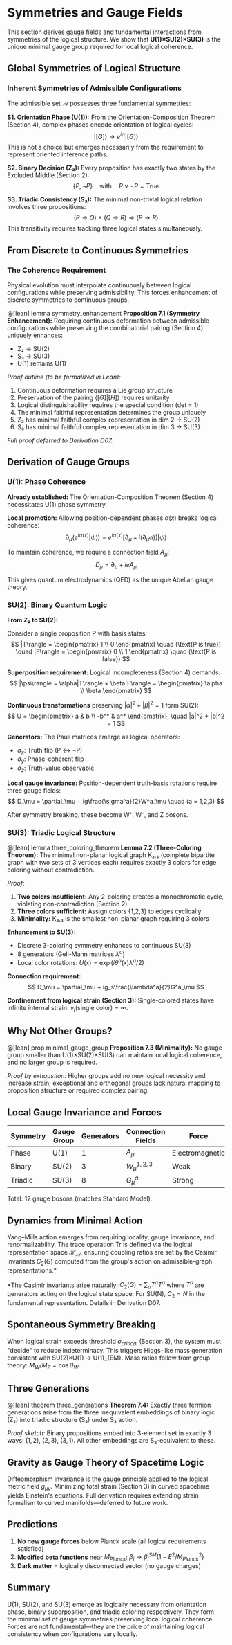 # Symmetries and Gauge Fields

This section derives gauge fields and fundamental interactions from symmetries of the logical structure. We show that **U(1)×SU(2)×SU(3)** is the unique minimal gauge group required for local logical coherence.

## Global Symmetries of Logical Structure

### Inherent Symmetries of Admissible Configurations

The admissible set $\mathcal{A}$ possesses three fundamental symmetries:

**S1. Orientation Phase (U(1)):** From the Orientation-Composition Theorem (Section 4), complex phases encode orientation of logical cycles:
$$
|[G]\rangle \to e^{i\alpha}|[G]\rangle
$$
This is not a choice but emerges necessarily from the requirement to represent oriented inference paths.

**S2. Binary Decision (Z₂):** Every proposition has exactly two states by the Excluded Middle (Section 2):
$$
\{P, \neg P\} \quad \text{with} \quad P \lor \neg P = \text{True}
$$

**S3. Triadic Consistency (S₃):** The minimal non-trivial logical relation involves three propositions:
$$
(P \to Q) \land (Q \to R) \Rightarrow (P \to R)
$$
This transitivity requires tracking three logical states simultaneously.

## From Discrete to Continuous Symmetries

### The Coherence Requirement

Physical evolution must interpolate continuously between logical configurations while preserving admissibility. This forces enhancement of discrete symmetries to continuous groups.

@[lean] lemma symmetry_enhancement
**Proposition 7.1 (Symmetry Enhancement):** Requiring continuous deformation between admissible configurations while preserving the combinatorial pairing (Section 4) uniquely enhances:
- Z₂ → SU(2)
- S₃ → SU(3)  
- U(1) remains U(1)

*Proof outline (to be formalized in Lean):*
1. Continuous deformation requires a Lie group structure
2. Preservation of the pairing $\langle[G]|[H]\rangle$ requires unitarity
3. Logical distinguishability requires the special condition (det = 1)
4. The minimal faithful representation determines the group uniquely
5. Z₂ has minimal faithful complex representation in dim 2 → SU(2)
6. S₃ has minimal faithful complex representation in dim 3 → SU(3)

*Full proof deferred to Derivation D07.*

## Derivation of Gauge Groups

### U(1): Phase Coherence

**Already established:** The Orientation-Composition Theorem (Section 4) necessitates U(1) phase symmetry.

**Local promotion:** Allowing position-dependent phases $\alpha(x)$ breaks logical coherence:
$$
\partial_\mu(e^{i\alpha(x)}|\psi\rangle) = e^{i\alpha(x)}[\partial_\mu + i(\partial_\mu\alpha)]|\psi\rangle
$$

To maintain coherence, we require a connection field $A_\mu$:
$$
D_\mu = \partial_\mu + ieA_\mu
$$

This gives quantum electrodynamics (QED) as the unique Abelian gauge theory.

### SU(2): Binary Quantum Logic

**From Z₂ to SU(2):**

Consider a single proposition P with basis states:
$$
|T\rangle = \begin{pmatrix} 1 \\ 0 \end{pmatrix} \quad (\text{P is true})
\quad
|F\rangle = \begin{pmatrix} 0 \\ 1 \end{pmatrix} \quad (\text{P is false})
$$

**Superposition requirement:** Logical incompleteness (Section 4) demands:
$$
|\psi\rangle = \alpha|T\rangle + \beta|F\rangle = \begin{pmatrix} \alpha \\ \beta \end{pmatrix}
$$

**Continuous transformations** preserving $|\alpha|^2 + |\beta|^2 = 1$ form SU(2):
$$
U = \begin{pmatrix} a & b \\ -b^* & a^* \end{pmatrix}, \quad |a|^2 + |b|^2 = 1
$$

**Generators:** The Pauli matrices emerge as logical operators:
- $\sigma_x$: Truth flip (P ↔ ¬P)
- $\sigma_y$: Phase-coherent flip  
- $\sigma_z$: Truth-value observable

**Local gauge invariance:** Position-dependent truth-basis rotations require three gauge fields:
$$
D_\mu = \partial_\mu + ig\frac{\sigma^a}{2}W^a_\mu \quad (a = 1,2,3)
$$

After symmetry breaking, these become W⁺, W⁻, and Z bosons.

### SU(3): Triadic Logical Structure

@[lean] lemma three_coloring_theorem
**Lemma 7.2 (Three-Coloring Theorem):** The minimal non-planar logical graph K₃,₃ (complete bipartite graph with two sets of 3 vertices each) requires exactly 3 colors for edge coloring without contradiction.

*Proof:*
1. **Two colors insufficient:** Any 2-coloring creates a monochromatic cycle, violating non-contradiction (Section 2)
2. **Three colors sufficient:** Assign colors {1,2,3} to edges cyclically
3. **Minimality:** K₃,₃ is the smallest non-planar graph requiring 3 colors

**Enhancement to SU(3):**
- Discrete 3-coloring symmetry enhances to continuous SU(3)
- 8 generators (Gell-Mann matrices $\lambda^a$)
- Local color rotations: $U(x) = \exp(i\theta^a(x)\lambda^a/2)$

**Connection requirement:**
$$
D_\mu = \partial_\mu + ig_s\frac{\lambda^a}{2}G^a_\mu
$$

**Confinement from logical strain (Section 3):** Single-colored states have infinite internal strain: $v_I(\text{single color}) = \infty$.

## Why Not Other Groups?

@[lean] prop minimal_gauge_group
**Proposition 7.3 (Minimality):** No gauge group smaller than U(1)×SU(2)×SU(3) can maintain local logical coherence, and no larger group is required.

*Proof by exhaustion:* Higher groups add no new logical necessity and increase strain; exceptional and orthogonal groups lack natural mapping to proposition structure or required complex pairing.

## Local Gauge Invariance and Forces

| Symmetry | Gauge Group | Generators | Connection Fields | Force |
|----------|-------------|------------|-------------------|-------|
| Phase | U(1) | 1 | $A_\mu$ | Electromagnetic |
| Binary | SU(2) | 3 | $W^{1,2,3}_\mu$ | Weak |
| Triadic | SU(3) | 8 | $G^a_\mu$ | Strong |

Total: 12 gauge bosons (matches Standard Model).

## Dynamics from Minimal Action

Yang–Mills action emerges from requiring locality, gauge invariance, and renormalizability. The trace operation $\text{Tr}$ is defined via the logical representation space $\mathcal{H}_\mathcal{A}$, ensuring coupling ratios are set by the Casimir invariants $C_2(G)$ computed from the group's action on admissible-graph representations.*

*The Casimir invariants arise naturally: $C_2(G) = \sum_a T^a T^a$ where $T^a$ are generators acting on the logical state space. For SU(N), $C_2 = N$ in the fundamental representation. Details in Derivation D07.

## Spontaneous Symmetry Breaking

When logical strain exceeds threshold $\sigma_{critical}$ (Section 3), the system must "decide" to reduce indeterminacy. This triggers Higgs-like mass generation consistent with SU(2)×U(1) → U(1)_{EM}. Mass ratios follow from group theory: $M_W/M_Z = \cos\theta_W$.

## Three Generations

@[lean] theorem three_generations
**Theorem 7.4:** Exactly three fermion generations arise from the three inequivalent embeddings of binary logic (Z₂) into triadic structure (S₃) under S₃ action.

*Proof sketch:* Binary propositions embed into 3-element set in exactly 3 ways: $(1,2)$, $(2,3)$, $(3,1)$. All other embeddings are S₃-equivalent to these.

## Gravity as Gauge Theory of Spacetime Logic

Diffeomorphism invariance is the gauge principle applied to the logical metric field $g_{\mu\nu}$. Minimizing total strain (Section 3) in curved spacetime yields Einstein's equations. Full derivation requires extending strain formalism to curved manifolds—deferred to future work.

## Predictions

1. **No new gauge forces** below Planck scale (all logical requirements satisfied)
2. **Modified beta functions** near $M_{Planck}$: $\beta_i \to \beta_i^{SM}(1 - E^2/M_{Planck}^2)$
3. **Dark matter** = logically disconnected sector (no gauge charges)

## Summary

U(1), SU(2), and SU(3) emerge as logically necessary from orientation phase, binary superposition, and triadic coloring respectively. They form the minimal set of gauge symmetries preserving local logical coherence. Forces are not fundamental—they are the price of maintaining logical consistency when configurations vary locally.